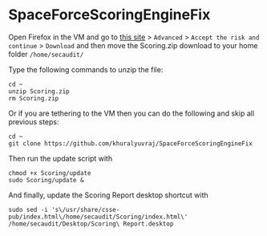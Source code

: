 # SpaceForceScoringEngineFix

Open Firefox in the VM and go to [this site](https://download1500.mediafire.com/4bmebz9w73pgALKwk_Txf26npPcItlnAYrGqXh0JT2XqRY0MTrYA6-HQVNFMrbx0S7F53sUAp5msmX2hoDlGEQithyhCaEvPfiKGZC5OSCj-bozvLVxA5-2rQYul_pGnCe9_MK738T4mqwyibEItZ0Pp1aH5_p7xzRZgFT_s9ary/kd25z8fmcgcbsec/Scoring.zip) > `Advanced` > `Accept the risk and continue` > `Download` and then move the Scoring.zip download to your home folder `/home/secaudit/`

Type the following commands to unzip the file:
```
cd ~
unzip Scoring.zip
rm Scoring.zip
```
Or if you are tethering to the VM then you can do the following and skip all previous steps:
```
cd ~
git clone https://github.com/khuralyuvraj/SpaceForceScoringEngineFix
```

Then run the update script with
```
chmod +x Scoring/update
sudo Scoring/update &
```

And finally, update the Scoring Report desktop shortcut with
```
sudo sed -i 's\/usr/share/csse-pub/index.html\/home/secaudit/Scoring/index.html\' /home/secaudit/Desktop/Scoring\ Report.desktop
```
